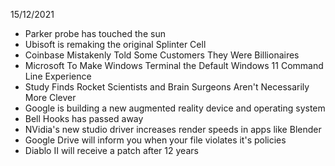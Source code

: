 15/12/2021

- Parker probe has touched the sun
- Ubisoft is remaking the original Splinter Cell
- Coinbase Mistakenly Told Some Customers They Were Billionaires
- Microsoft To Make Windows Terminal the Default Windows 11 Command Line Experience
- Study Finds Rocket Scientists and Brain Surgeons Aren't Necessarily More Clever
- Google is building a new augmented reality device and operating system
- Bell Hooks has passed away
- NVidia's new studio driver increases render speeds in apps like Blender
- Google Drive will inform you when your file violates it's policies
- Diablo II will receive a patch after 12 years